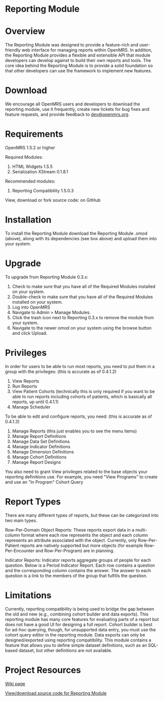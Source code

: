 Reporting Module
================

Overview
========
The Reporting Module was designed to provide a feature-rich and user-friendly web interface for managing reports within OpenMRS. In addition, the Reporting Module provides a flexible and extensible API that module developers can develop against to build their own reports and tools. The core idea behind the Reporting Module is to provide a solid foundation so that other developers can use the framework to implement new features.
   
Download
========
We encourage all OpenMRS users and developers to download the reporting module, use it frequently, create new tickets for bug fixes and feature requests, and provide feedback to dev@openmrs.org.
  
Requirements
================
OpenMRS 1.5.2 or higher

Required Modules:  
1. HTML Widgets 1.5.5  
2. Serialization XStream 0.1.8.1

Recommended modules:  
1. Reporting Compatibility 1.5.0.3

View, download or fork source code: on GitHub
  
Installation
================
  
To install the Reporting Module download the Reporting Module .omod (above), along with its dependencies (see box above) and upload them into your system.
  
Upgrade
================
  
To upgrade from Reporting Module 0.3.x:
  1. Check to make sure that you have all of the Required Modules installed on your system.
  2. Double-check to make sure that you have all of the Required Modules installed on your system.
  3. Log into OpenMRS
  4. Navigate to Admin > Manage Modules.
  5. Click the trash icon next to Reporting 0.3.x to remove the module from your system.
  6. Navigate to the newer omod on your system using the browse button and click Upload.
  
Privileges
================
  
In order for users to be able to run most reports, you need to put them in a group with the privileges:
(this is accurate as of 0.4.1.2)  
1. View Reports  
2. Run Reports  
3. View Patient Cohorts (technically this is only required if you want to be able to run reports including cohorts of patients, which is basically all reports, up until 0.4.1.1)   
4. Manage Scheduler

To be able to edit and configure reports, you need: 
(this is accurate as of 0.4.1.3)  
1. Manage Reports (this just enables you to see the menu items)  
2. Manage Report Definitions  
3. Manage Data Set Definitions  
4. Manage Indicator Definitions  
5. Manage Dimension Definitions  
6. Manage Cohort Definitions  
7. Manage Report Designs

You also need to grant View privileges related to the base objects your reporting definitions use. For example, you need "View Programs" to create and use an "In Program" Cohort Query
  
Report Types
================
  
There are many different types of reports, but these can be categorized into two main types.

Row-Per-Domain Object Reports: These reports export data in a multi-column format where each row represents the object and each column represents an attribute associated with the object. Currently, only Row-Per-Patient reports are natively supported but more objects (for example Row-Per-Encounter and Row-Per-Program) are in planning.

Indicator Reports: Indicator reports aggregate groups of people for each question. Below is a Period Indicator Report. Each row contains a question and the corresponding column contains the answer. The answer to each question is a link to the members of the group that fulfills the question.
  
Limitations
================
  
Currently, reporting compatibility is being used to bridge the gap between the old and new (e.g., combining cohort builder and data exports). This reporting module has many core features for evaluating parts of a report but does not have a good UI for designing a full report. Cohort builder is best for ad-hoc querying, though, for unsupported data entry, you must use the cohort query editor in the reporting module. Data exports can only be designed/exported using reporting compatibility. This module contains a feature that allows you to define simple dataset definitions, such as an SQL-based dataset, but other definitions are not available.
  
Project Resources
================
   
[Wiki page](https://wiki.openmrs.org/display/docs/Reporting+Module)

[View/download source code for Reporting Module](https://github.com/openmrs/openmrs-module-reporting)
